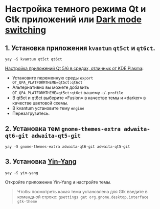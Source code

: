 # Настройка темного режима Qt и Gtk приложений или [Dark mode switching](https://wiki.archlinux.org/title/Dark_mode_switching)

## 1. Установка приложения `kvantum` `qt5ct` и `qt6ct`.

```
yay -S kvantum qt5ct qt6ct
```
[Настройка приложений Qt 5/6 в средах, отличных от KDE Plasma](https://wiki.archlinux.org/title/Qt#Configuration_of_Qt_5/6_applications_under_environments_other_than_KDE_Plasma):  

- Установите переменную среды `export QT_QPA_PLATFORMTHEME=qt5ct:qt6ct`  
- Альтернативно вы можете добавить `QT_QPA_PLATFORMTHEME=qt5ct:qt6ct` вашему `~/.profile`  
- В qt5ct и qt6ct выберите «Fusion» в качестве темы и «darker» в качестве цветовой схемы.
- В kvantum установите тему `engine`
- Перезагрузитесь.  

## 2. Установка тем `gnome-themes-extra adwaita-qt6-git adwaita-qt5-git`

```
yay -S gnome-themes-extra adwaita-qt6-git adwaita-qt5-git
```

## 3. Установка [Yin-Yang](https://github.com/oskarsh/Yin-Yang "Автоматический ночной режим для KDE, Gnome, Budgie, VSCode, Atom и других")

```
yay -S yin-yang
```
Откройте приложение Yin-Yang и настройте темы.

>
> Чтобы посмотреть какая тема установлена для Gtk введите в командной строке:
> `gsettings get org.gnome.desktop.interface gtk-theme`
> 
